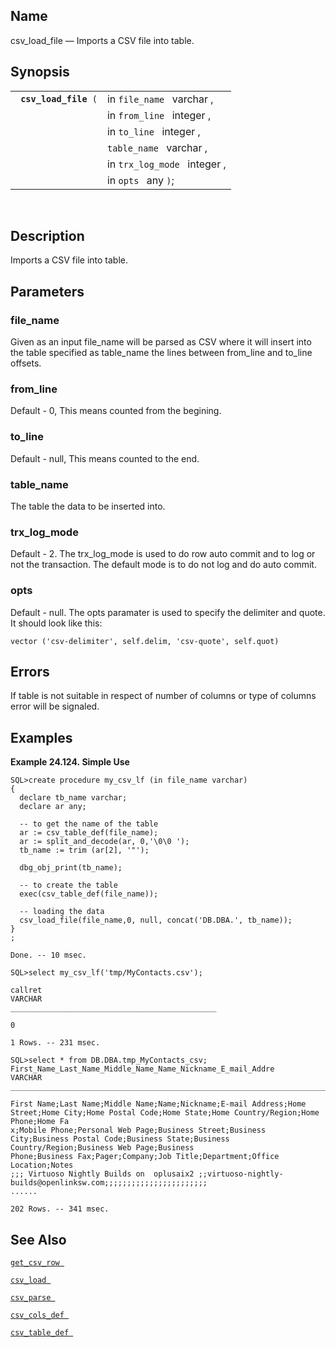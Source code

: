 <div>

<div>

</div>

<div>

## Name

csv_load_file — Imports a CSV file into table.

</div>

<div>

## Synopsis

<div>

|                            |                              |
|----------------------------|------------------------------|
| ` `**`csv_load_file`**` (` | in `file_name ` varchar ,    |
|                            | in `from_line ` integer ,    |
|                            | in `to_line ` integer ,      |
|                            | `table_name ` varchar ,      |
|                            | in `trx_log_mode ` integer , |
|                            | in `opts ` any `)`;          |

<div>

 

</div>

</div>

</div>

<div>

## Description

Imports a CSV file into table.

</div>

<div>

## Parameters

<div>

### file_name

Given as an input file_name will be parsed as CSV where it will insert
into the table specified as table_name the lines between from_line and
to_line offsets.

</div>

<div>

### from_line

Default - 0, This means counted from the begining.

</div>

<div>

### to_line

Default - null, This means counted to the end.

</div>

<div>

### table_name

The table the data to be inserted into.

</div>

<div>

### trx_log_mode

Default - 2. The trx_log_mode is used to do row auto commit and to log
or not the transaction. The default mode is to do not log and do auto
commit.

</div>

<div>

### opts

Default - null. The opts paramater is used to specify the delimiter and
quote. It should look like this:

``` programlisting
vector ('csv-delimiter', self.delim, 'csv-quote', self.quot)
```

</div>

</div>

<div>

## Errors

If table is not suitable in respect of number of columns or type of
columns error will be signaled.

</div>

<div>

## Examples

<div>

**Example 24.124. Simple Use**

<div>

``` programlisting
SQL>create procedure my_csv_lf (in file_name varchar)
{
  declare tb_name varchar;
  declare ar any;

  -- to get the name of the table
  ar := csv_table_def(file_name);
  ar := split_and_decode(ar, 0,'\0\0 ');
  tb_name := trim (ar[2], '"');

  dbg_obj_print(tb_name);

  -- to create the table
  exec(csv_table_def(file_name));

  -- loading the data
  csv_load_file(file_name,0, null, concat('DB.DBA.', tb_name));
}
;

Done. -- 10 msec.

SQL>select my_csv_lf('tmp/MyContacts.csv');

callret
VARCHAR
______________________________________________

0

1 Rows. -- 231 msec.

SQL>select * from DB.DBA.tmp_MyContacts_csv;
First_Name_Last_Name_Middle_Name_Name_Nickname_E_mail_Addre
VARCHAR
_______________________________________________________________________________

First Name;Last Name;Middle Name;Name;Nickname;E-mail Address;Home Street;Home City;Home Postal Code;Home State;Home Country/Region;Home Phone;Home Fa
x;Mobile Phone;Personal Web Page;Business Street;Business City;Business Postal Code;Business State;Business Country/Region;Business Web Page;Business
Phone;Business Fax;Pager;Company;Job Title;Department;Office Location;Notes
;;; Virtuoso Nightly Builds on  oplusaix2 ;;virtuoso-nightly-builds@openlinksw.com;;;;;;;;;;;;;;;;;;;;;;;
......

202 Rows. -- 341 msec.
```

</div>

</div>

  

</div>

<div>

## See Also

<a href="fn_get_csv_row.html" class="link" title="get_csv_row"><code
class="function">get_csv_row </code></a>

<a href="fn_csv_load.html" class="link" title="csv_load"><code
class="function">csv_load </code></a>

<a href="fn_csv_parse.html" class="link" title="csv_parse"><code
class="function">csv_parse </code></a>

<a href="fn_csv_cols_def.html" class="link" title="csv_cols_def"><code
class="function">csv_cols_def </code></a>

<a href="fn_csv_table_def.html" class="link" title="csv_table_def"><code
class="function">csv_table_def </code></a>

</div>

</div>

